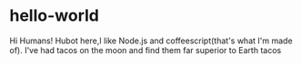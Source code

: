 # hello-world
Hi Humans!
Hubot here,I like Node.js and coffeescript(that's what I'm made of).
I've had tacos on the moon and find them far superior to Earth tacos
